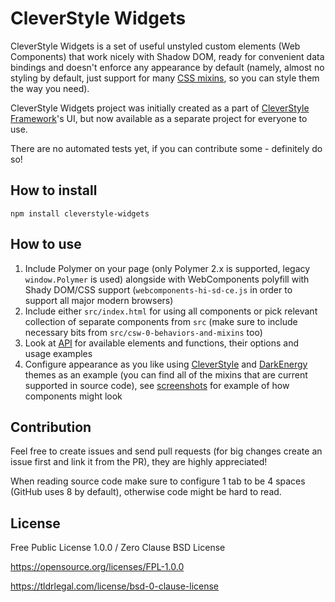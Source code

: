 # CleverStyle Widgets
CleverStyle Widgets is a set of useful unstyled custom elements (Web Components) that work nicely with Shadow DOM, ready for convenient data bindings and doesn't enforce any appearance by default (namely, almost no styling by default, just support for many [CSS mixins](https://www.polymer-project.org/2.0/docs/devguide/custom-css-properties#use-custom-css-mixins), so you can style them the way you need).

CleverStyle Widgets project was initially created as a part of [CleverStyle Framework](https://github.com/nazar-pc/CleverStyle-Framework)'s UI, but now available as a separate project for everyone to use.

There are no automated tests yet, if you can contribute some - definitely do so!

## How to install
```
npm install cleverstyle-widgets
```

## How to use
1. Include Polymer on your page (only Polymer 2.x is supported, legacy `window.Polymer` is used) alongside with WebComponents polyfill with Shady DOM/CSS support (`webcomponents-hi-sd-ce.js` in order to support all major modern browsers)
2. Include either `src/index.html` for using all components or pick relevant collection of separate components from `src` (make sure to include necessary bits from `src/csw-0-behaviors-and-mixins` too)
3. Look at [API](https://github.com/nazar-pc/CleverStyle-Widgets/blob/master/api.md) for available elements and functions, their options and usage examples
4. Configure appearance as you like using [CleverStyle](https://github.com/nazar-pc/CleverStyle-Framework/blob/master/themes/CleverStyle/html/widgets%20styling.html) and [DarkEnergy](https://github.com/nazar-pc/CleverStyle-Framework/blob/master/themes/DarkEnergy/html/widgets%20styling.html) themes as an example (you can find all of the mixins that are current supported in source code), see [screenshots](https://github.com/nazar-pc/CleverStyle-Widgets/tree/master/screenshots) for example of how components might look

## Contribution
Feel free to create issues and send pull requests (for big changes create an issue first and link it from the PR), they are highly appreciated!

When reading source code make sure to configure 1 tab to be 4 spaces (GitHub uses 8 by default), otherwise code might be hard to read.

## License
Free Public License 1.0.0 / Zero Clause BSD License

https://opensource.org/licenses/FPL-1.0.0

https://tldrlegal.com/license/bsd-0-clause-license
